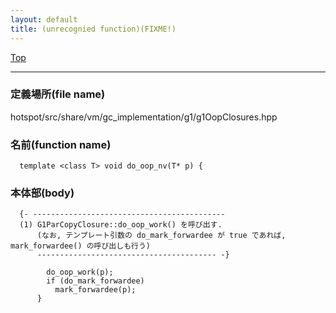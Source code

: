 ```yaml
---
layout: default
title: (unrecognied function)(FIXME!)
---
```

[Top](../index.html)

--- 
### 定義場所(file name)
hotspot/src/share/vm/gc_implementation/g1/g1OopClosures.hpp

### 名前(function name)
```
  template <class T> void do_oop_nv(T* p) {
```

### 本体部(body)
```
  {- -------------------------------------------
  (1) G1ParCopyClosure::do_oop_work() を呼び出す.
      (なお, テンプレート引数の do_mark_forwardee が true であれば, mark_forwardee() の呼び出しも行う)
      ---------------------------------------- -}

	    do_oop_work(p);
	    if (do_mark_forwardee)
	      mark_forwardee(p);
	  }
	
```


